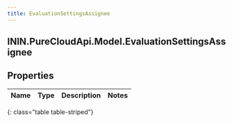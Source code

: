 ```yaml
---
title: EvaluationSettingsAssignee
---
```

## ININ.PureCloudApi.Model.EvaluationSettingsAssignee

## Properties

|Name | Type | Description | Notes|
|------------ | ------------- | ------------- | -------------|
{: class="table table-striped"}


